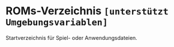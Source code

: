 # ROMs-Verzeichnis `[unterstützt Umgebungsvariablen]`

Startverzeichnis für Spiel- oder Anwendungsdateien.
